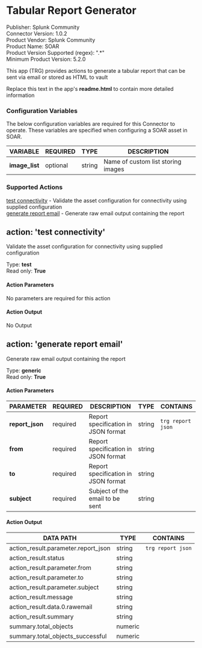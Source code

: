 [comment]: # "Auto-generated SOAR connector documentation"
# Tabular Report Generator

Publisher: Splunk Community  
Connector Version: 1\.0\.2  
Product Vendor: Splunk Community  
Product Name: SOAR  
Product Version Supported (regex): "\.\*"  
Minimum Product Version: 5\.2\.0  

This app \(TRG\) provides actions to generate a tabular report that can be sent via email or stored as HTML to vault


Replace this text in the app's **readme.html** to contain more detailed information


### Configuration Variables
The below configuration variables are required for this Connector to operate.  These variables are specified when configuring a SOAR asset in SOAR.

VARIABLE | REQUIRED | TYPE | DESCRIPTION
-------- | -------- | ---- | -----------
**image\_list** |  optional  | string | Name of custom list storing images

### Supported Actions  
[test connectivity](#action-test-connectivity) - Validate the asset configuration for connectivity using supplied configuration  
[generate report email](#action-generate-report-email) - Generate raw email output containing the report  

## action: 'test connectivity'
Validate the asset configuration for connectivity using supplied configuration

Type: **test**  
Read only: **True**

#### Action Parameters
No parameters are required for this action

#### Action Output
No Output  

## action: 'generate report email'
Generate raw email output containing the report

Type: **generic**  
Read only: **True**

#### Action Parameters
PARAMETER | REQUIRED | DESCRIPTION | TYPE | CONTAINS
--------- | -------- | ----------- | ---- | --------
**report\_json** |  required  | Report specification in JSON format | string |  `trg report json` 
**from** |  required  | Report specification in JSON format | string | 
**to** |  required  | Report specification in JSON format | string | 
**subject** |  required  | Subject of the email to be sent | string | 

#### Action Output
DATA PATH | TYPE | CONTAINS
--------- | ---- | --------
action\_result\.parameter\.report\_json | string |  `trg report json` 
action\_result\.status | string | 
action\_result\.parameter\.from | string | 
action\_result\.parameter\.to | string | 
action\_result\.parameter\.subject | string | 
action\_result\.message | string | 
action\_result\.data\.0\.rawemail | string | 
action\_result\.summary | string | 
summary\.total\_objects | numeric | 
summary\.total\_objects\_successful | numeric | 
